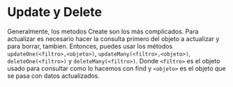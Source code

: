 # Update y Delete

Generalmente, los metodos Create son los más complicados. Para actualizar es necesario hacer la consulta primero del objeto a actualizar y para borrar, tambien. Entonces, puedes usar los métodos `updateOne(<filtro>,<objeto>)`, `updateMany(<filtro>,<objeto>)`, `deleteOne(<filtro>)` y `deleteMany(<filtro>)`. Donde `<filtro>` es el objeto usado para consultar como lo hacemos con find y `<objeto>` es el objeto que se pasa con datos actualizados.
